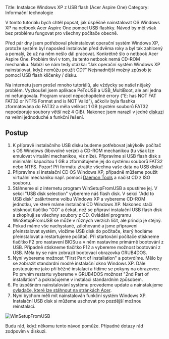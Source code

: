 Title: Instalace Windows XP z USB flash (Acer Aspire One)
Category: Informační technologie

V tomto tutoriálu bych chtěl popsat, jak úspěšně nainstalovat OS Windows
XP na netbook Acer Aspire One pomocí USB flashky. Návod by měl však bez
problému fungovat pro všechny počítače obecně.

Před pár dny jsem potřeboval přeinstalovat operační systém Windows XP,
protože systém byl naposled instalován před dvěma roky a byl tak
zahlcený a pomalý, že už na něm nešlo dál pracovat. Konkrétně šlo o
netbook Acer Aspire One. Problém tkví v tom, že tento netbook nemá
CD-ROM mechaniku. Nabízí se nám tedy otázka: "Jak operační systém
Windows XP nainstalovat, když nemůžu použít CD?" Nejsnadnější možný
způsob je pomocí USB flash klíčenky / disku.

Na internetu jsem prošel mnoho tutoriálů, ale vždycky se našel nějaký
problém. Vyzkoušel jsem aplikace PeToUSB a USB\_MultiBoot, ale ani jedna
mi nefungovala. Program vracel nepochopitelné errory ("E: has NOT FAT
FAT32 or NTFS Format and is NOT Valid"), ačkoliv byla flashka
zformátována do FAT32 a měla velikost 1 GB (systém souborů FAT32
nepodporuje soubory větší než 4 GiB). Nakonec jsem narazil v jedné
[diskuzi](https://duncsweb.com/threads/e-has-not-fat-fat32-or-ntfs-format-and-is-not-valid.6519/) na velmi jednoduché a funkční řešení.

## Postup

1. K přípravě instalačního USB disku budeme potřebovat jakýkoliv
   počítač s OS Windows (libovolné verze) a CD-ROM mechanikou (tu však
   lze emulovat virtuální mechanikou, viz níže). Připravíme si USB
   flash disk s minimální kapacitou 1 GB a zformátujeme jej do systému
   souborů FAT32 nebo NTFS. Pozor! Při formátu ztratíte všechna vaše
   data na USB disku!
2. Připravíme si instalační CD OS Windows XP, případně můžeme použít
   virtuální mechaniku např. pomocí [Daemon Tools](https://www.daemon-tools.cc) a načíst CD z ISO
   souboru.
3. Stáhneme si z internetu program WinSetupFromUSB a spustíme jej. V
   sekci "USB disk selection" vybereme náš flash disk. V sekci "Add to
   USB disk" zaškrtneme volbu Windows XP a vybereme CD-ROM jednotku, ve
   které máme instalační CD Windows XP. Nakonec stačí stisknout
   tlačítko "GO" a čekat, než se připraví instalační USB flash disk a
   zkopírují se všechny soubory z CD. Ovládání programu WinSetupFromUSB
   se může v různých verzích lišit, ale princip je stejný.
4. Pokud máme vše nachystané, zálohované a jsme připraveni
   přeinstalovat systém, vložíme USB disk do počítače, který hodláme
   přeinstalovat a restartujeme počítač. Při startování počítače
   stiskneme tlačítko F2 pro nastavení BIOSu a v něm nastavíme primárně
   bootování z USB. Případně stiskneme tlačítko F12 a vybereme možnost
   bootování z USB. Měla by se nám zobrazit bootovací obrazovka
   GRUB4DOS.
5. Nyní vybereme možnost "First Part of installation" a potvrdíme. Mělo
   by se zobrazit standardní modré instalační okno Windows XP. Dále
   postupujeme jako při běžné instalaci a řídíme se pokyny na
   obrazovce. Po prvním restartu vybereme v GRUB4DOS možnost "2nd Part
   of installation" a pokračujeme v instalaci standardním způsobem.
6. Po úspěšném nainstalování systému provedeme update a nainstalujeme
   [ovladače, které lze stáhnout na stránkách Acer](http://support.acer-euro.com/drivers/notebook/as_one_150.html).
7. Nyní bychom měli mít nainstalován funkční systém Windows XP.
   Instalační USB disk si můžeme uschovat pro pozdější možnou
   reinstalaci.

![WinSetupFromUSB]({filename}images/instalace-windows-xp-z-usb-flash-acer-aspire-one.jpg)

Budu rád, když někomu tento návod pomůže. Případné dotazy rád zodpovím v
diskuzi.
